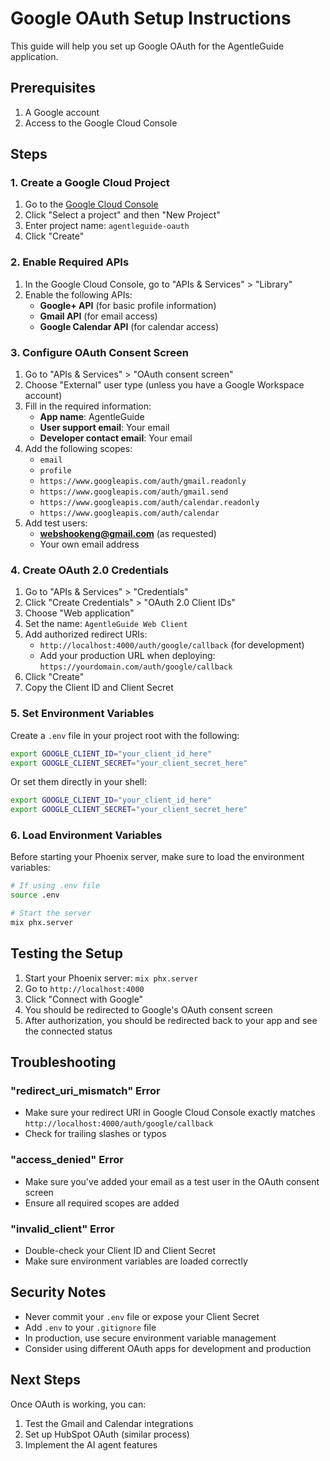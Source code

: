 # Google OAuth Setup Instructions

This guide will help you set up Google OAuth for the AgentleGuide application.

## Prerequisites

1. A Google account
2. Access to the Google Cloud Console

## Steps

### 1. Create a Google Cloud Project

1. Go to the [Google Cloud Console](https://console.cloud.google.com/)
2. Click "Select a project" and then "New Project"
3. Enter project name: `agentleguide-oauth`
4. Click "Create"

### 2. Enable Required APIs

1. In the Google Cloud Console, go to "APIs & Services" > "Library"
2. Enable the following APIs:
   - **Google+ API** (for basic profile information)
   - **Gmail API** (for email access)
   - **Google Calendar API** (for calendar access)

### 3. Configure OAuth Consent Screen

1. Go to "APIs & Services" > "OAuth consent screen"
2. Choose "External" user type (unless you have a Google Workspace account)
3. Fill in the required information:
   - **App name**: AgentleGuide
   - **User support email**: Your email
   - **Developer contact email**: Your email
4. Add the following scopes:
   - `email`
   - `profile`
   - `https://www.googleapis.com/auth/gmail.readonly`
   - `https://www.googleapis.com/auth/gmail.send`
   - `https://www.googleapis.com/auth/calendar.readonly`
   - `https://www.googleapis.com/auth/calendar`
5. Add test users:
   - **webshookeng@gmail.com** (as requested)
   - Your own email address

### 4. Create OAuth 2.0 Credentials

1. Go to "APIs & Services" > "Credentials"
2. Click "Create Credentials" > "OAuth 2.0 Client IDs"
3. Choose "Web application"
4. Set the name: `AgentleGuide Web Client`
5. Add authorized redirect URIs:
   - `http://localhost:4000/auth/google/callback` (for development)
   - Add your production URL when deploying: `https://yourdomain.com/auth/google/callback`
6. Click "Create"
7. Copy the Client ID and Client Secret

### 5. Set Environment Variables

Create a `.env` file in your project root with the following:

```bash
export GOOGLE_CLIENT_ID="your_client_id_here"
export GOOGLE_CLIENT_SECRET="your_client_secret_here"
```

Or set them directly in your shell:

```bash
export GOOGLE_CLIENT_ID="your_client_id_here"
export GOOGLE_CLIENT_SECRET="your_client_secret_here"
```

### 6. Load Environment Variables

Before starting your Phoenix server, make sure to load the environment variables:

```bash
# If using .env file
source .env

# Start the server
mix phx.server
```

## Testing the Setup

1. Start your Phoenix server: `mix phx.server`
2. Go to `http://localhost:4000`
3. Click "Connect with Google"
4. You should be redirected to Google's OAuth consent screen
5. After authorization, you should be redirected back to your app and see the connected status

## Troubleshooting

### "redirect_uri_mismatch" Error
- Make sure your redirect URI in Google Cloud Console exactly matches `http://localhost:4000/auth/google/callback`
- Check for trailing slashes or typos

### "access_denied" Error
- Make sure you've added your email as a test user in the OAuth consent screen
- Ensure all required scopes are added

### "invalid_client" Error
- Double-check your Client ID and Client Secret
- Make sure environment variables are loaded correctly

## Security Notes

- Never commit your `.env` file or expose your Client Secret
- Add `.env` to your `.gitignore` file
- In production, use secure environment variable management
- Consider using different OAuth apps for development and production

## Next Steps

Once OAuth is working, you can:
1. Test the Gmail and Calendar integrations
2. Set up HubSpot OAuth (similar process)
3. Implement the AI agent features 